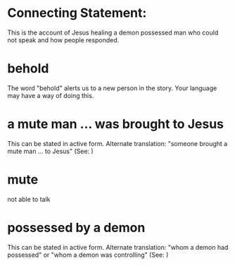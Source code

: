 
# Connecting Statement:
This is the account of Jesus healing a demon
possessed man who could not speak and how people responded.

# behold
The word "behold" alerts us to a new person in the story. Your language may have a way of doing this.

# a mute man ... was brought to Jesus
This can be stated in active form. Alternate translation: "someone brought a mute man ... to Jesus" (See: )

# mute
not able to talk

# possessed by a demon
This can be stated in active form. Alternate translation: "whom a demon had possessed" or "whom a demon was controlling" (See: )